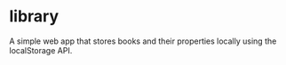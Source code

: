 # library
A simple web app that stores books and their properties locally using the localStorage API.
